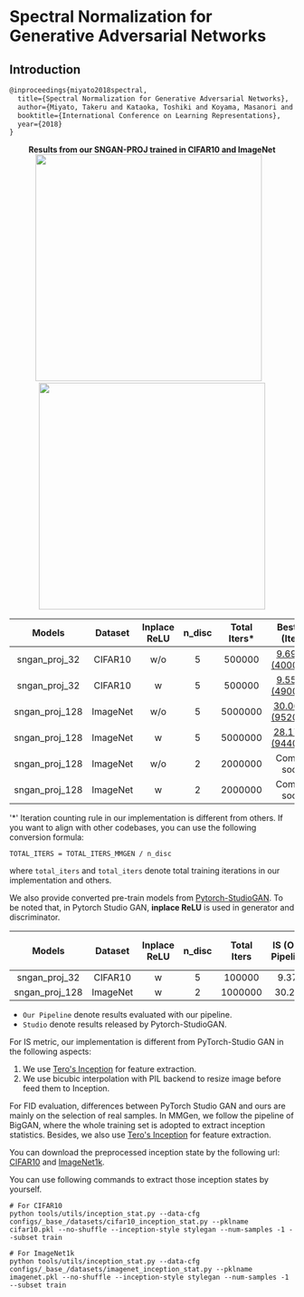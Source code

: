 # Spectral Normalization for Generative Adversarial Networks

## Introduction
<!-- [ALGORITHM] -->
```latex
@inproceedings{miyato2018spectral,
  title={Spectral Normalization for Generative Adversarial Networks},
  author={Miyato, Takeru and Kataoka, Toshiki and Koyama, Masanori and Yoshida, Yuichi},
  booktitle={International Conference on Learning Representations},
  year={2018}
}
```
<div align="center">
  <b> Results from our SNGAN-PROJ trained in CIFAR10 and ImageNet</b>
  <br/>
  <img src="https://user-images.githubusercontent.com/28132635/125151484-14220b80-e179-11eb-81f7-9391ccaeb841.png" width="400"/> &nbsp;&nbsp;
  <img src="https://user-images.githubusercontent.com/28132635/127621152-7b7a0f2c-c743-485a-bf2e-2beca849a6e6.png" width="400"/>
</div>


|     Models     | Dataset  | Inplace ReLU | n_disc | Total Iters\* |                                                                                    Best IS (Iter)                                                                                    |                                                                                    Best FID (Iter)                                                                                    |                                                                             Config                                                                             |                                                                                    Log                                                                                     |
| :------------: | :------: | :----------: | :----: | :-----------: | :----------------------------------------------------------------------------------------------------------------------------------------------------------------------------------: | :-----------------------------------------------------------------------------------------------------------------------------------------------------------------------------------: | :------------------------------------------------------------------------------------------------------------------------------------------------------------: | :------------------------------------------------------------------------------------------------------------------------------------------------------------------------: |
| sngan_proj_32  | CIFAR10  |     w/o      |   5    |    500000     |           [9.6919 (400000)](https://download.openmmlab.com/mmgen/sngan_proj/sngan_proj_cifar10_32_lr-2e-4_b64x1_woReLUinplace_is-iter400000_20210709_163823-902ce1ae.pth)            |           [8.1158 (490000)](https://download.openmmlab.com/mmgen/sngan_proj/sngan_proj_cifar10_32_lr-2e-4_b64x1_woReLUinplace_fid-iter490000_20210709_163329-ba0862a0.pth)            |        [config](https://github.com/open-mmlab/mmgeneration/tree/master/configs/sngan_proj/sngan_proj_32_woReLUinplace_cifar10_b64x1_lr-2e-4_ndisc5.py)         |           [Log](https://download.openmmlab.com/mmgen/sngan_proj/sngan_proj_cifar10_32_lr-2e-4_b64x1_woReLUinplace_20210624_065306_fid-ba0862a0_is-902ce1ae.json)           |
| sngan_proj_32  | CIFAR10  |      w       |   5    |    500000     |            [9.5564 (490000)](https://download.openmmlab.com/mmgen/sngan_proj/sngan_proj_cifar10_32_lr-2e-4_b64x1_wReLUinplace_is-iter490000_20210709_202230-cd863c74.pth)            |            [8.3462 (490000)](https://download.openmmlab.com/mmgen/sngan_proj/sngan_proj_cifar10_32_lr-2e-4-b64x1_wReLUinplace_fid-iter490000_20210709_203038-191b2648.pth)            |         [config](https://github.com/open-mmlab/mmgeneration/tree/master/configs/sngan_proj/sngan_proj_32_wReLUinplace_cifar10_b64x1_lr-2e-4_ndisc5.py)         |           [Log](https://download.openmmlab.com/mmgen/sngan_proj/sngan_proj_cifar10_32_lr-2e-4_b64x1_wReLUinplace_20210624_063454_is-cd863c74_fid-191b2648.json)            |
| sngan_proj_128 | ImageNet |     w/o      |   5    |    5000000    | [30.0651 (952000)](https://download.openmmlab.com/mmgen/sngan_proj/sngan_proj_imagenet1k_128_Glr2e-4_Dlr5e-5_ndisc5_b128x2_woReLUinplace_is-iter952000_20210730_132027-9c884a21.pth) | [32.6193 (988000)](https://download.openmmlab.com/mmgen/sngan_proj/sngan_proj_imagenet1k_128_Glr2e-4_Dlr5e-5_ndisc5_b128x2_woReLUinplace_fid-iter988000_20210730_131424-061bf803.pth) | [config](https://github.com/open-mmlab/mmgeneration/tree/master/configs/sngan_proj/sngan_proj_128_woReLUinplace_imagenet1k_b128x2_Glr-2e-4_Dlr-5e-5_ndisc5.py) | [Log](https://download.openmmlab.com/mmgen/sngan_proj/sngan_proj_imagenet1k_128_Glr2e-4_Dlr5e-5_ndisc5_b128x2_woReLUinplace_20210730_131424_fid-061bf803_is-9c884a21.json) |
| sngan_proj_128 | ImageNet |      w       |   5    |    5000000    | [28.1799 (944000)](https://download.openmmlab.com/mmgen/sngan_proj/sngan_proj_imagenet1k_128_Glr2e-4_Dlr5e-5_ndisc5_b128x2_wReLUinplace_is-iter944000_20210730_132714-ca0ccd07.pth)  | [33.4821 (988000)](https://download.openmmlab.com/mmgen/sngan_proj/sngan_proj_imagenet1k_128_Glr2e-4_Dlr5e-5_ndisc5_b128x2_wReLUinplace_fid-iter988000_20210730_132401-9a682411.pth)  | [config](https://github.com/open-mmlab/mmgeneration/tree/master/configs/sngan_proj/sngan_proj_128_wReLUinplace_imagenet1k_b128x2_Glr-2e-4_Dlr-5e-5_ndisc5.py)  | [Log](https://download.openmmlab.com/mmgen/sngan_proj/sngan_proj_imagenet1k_128_Glr2e-4_Dlr5e-5_ndisc5_b128x2_wReLUinplace_20210730_132401_fid-9a682411_is-ca0ccd07.json)  |
| sngan_proj_128 | ImageNet |     w/o      |   2    |    2000000    |                                                                                     Coming soon                                                                                      |                                                                                     Comming soon                                                                                      |                                                                          Comming Soon                                                                          |                                                                                Comming Soon                                                                                |
| sngan_proj_128 | ImageNet |      w       |   2    |    2000000    |                                                                                     Coming soon                                                                                      |                                                                                     Comming soon                                                                                      |                                                                          Comming Soon                                                                          |                                                                                Comming Soon                                                                                |

'\*' Iteration counting rule in our implementation is different from others. If you want to align with other codebases, you can use the following conversion formula:
```
TOTAL_ITERS = TOTAL_ITERS_MMGEN / n_disc
```
where `total_iters` and `total_iters` denote total training iterations in our implementation and others.

We also provide converted pre-train models from [Pytorch-StudioGAN](https://github.com/POSTECH-CVLab/PyTorch-StudioGAN).
To be noted that, in Pytorch Studio GAN, **inplace ReLU** is used in generator and discriminator.

|     Models     | Dataset  | Inplace ReLU | n_disc | Total Iters | IS (Ours Pipeline) | FID (Ours Pipeline) | IS (StudioGAN) | FID (StudioGAN) |                                                           Download                                                           |                                Original Download link                                |
| :------------: | :------: | :----------: | :----: | :---------: | :----------------: | :-----------------: | :----------: | :-----------: | :--------------------------------------------------------------------------------------------------------------------------: | :----------------------------------------------------------------------------------: |
| sngan_proj_32  | CIFAR10  |      w       |   5    |   100000    |       9.372        |        9.205        |    8.677     |    13.248     |  [Download](https://download.openmmlab.com/mmgen/sngan_proj/sngan_cifar10_convert-studio-rgb_20210709_111346-2979202d.pth)   | [Download](https://drive.google.com/drive/folders/16s5Cr-V-NlfLyy_uyXEkoNxLBt-8wYSM) |
| sngan_proj_128 | ImageNet |      w       |   2    |   1000000   |       30.218       |       29.8199       |    32.247    |    26.792     | [Download](https://download.openmmlab.com/mmgen/sngan_proj/sngan_imagenet1k_convert-studio-rgb_20210709_111406-877b1130.pth) | [Download](https://drive.google.com/drive/folders/1Ek2wAMlxpajL_M8aub4DKQ9B313K8XhS) |


* `Our Pipeline` denote results evaluated with our pipeline.
* `Studio` denote results released by Pytorch-StudioGAN.


For IS metric, our implementation is different from PyTorch-Studio GAN in the following aspects:
1. We use [Tero's Inception](https://nvlabs-fi-cdn.nvidia.com/stylegan2-ada-pytorch/pretrained/metrics/inception-2015-12-05.pt) for feature extraction.
2. We use bicubic interpolation with PIL backend to resize image before feed them to Inception.

For FID evaluation, differences between PyTorch Studio GAN and ours are mainly on the selection of real samples. In MMGen, we follow the pipeline of BigGAN, where the whole training set is adopted to extract inception statistics. Besides, we also use [Tero's Inception](https://nvlabs-fi-cdn.nvidia.com/stylegan2-ada-pytorch/pretrained/metrics/inception-2015-12-05.pt) for feature extraction.

You can download the preprocessed inception state by the following url: [CIFAR10](https://download.openmmlab.com/mmgen/evaluation/fid_inception_pkl/cifar10.pkl) and [ImageNet1k](https://download.openmmlab.com/mmgen/evaluation/fid_inception_pkl/imagenet.pkl).

You can use following commands to extract those inception states by yourself.
```
# For CIFAR10
python tools/utils/inception_stat.py --data-cfg configs/_base_/datasets/cifar10_inception_stat.py --pklname cifar10.pkl --no-shuffle --inception-style stylegan --num-samples -1 --subset train

# For ImageNet1k
python tools/utils/inception_stat.py --data-cfg configs/_base_/datasets/imagenet_inception_stat.py --pklname imagenet.pkl --no-shuffle --inception-style stylegan --num-samples -1 --subset train
```
